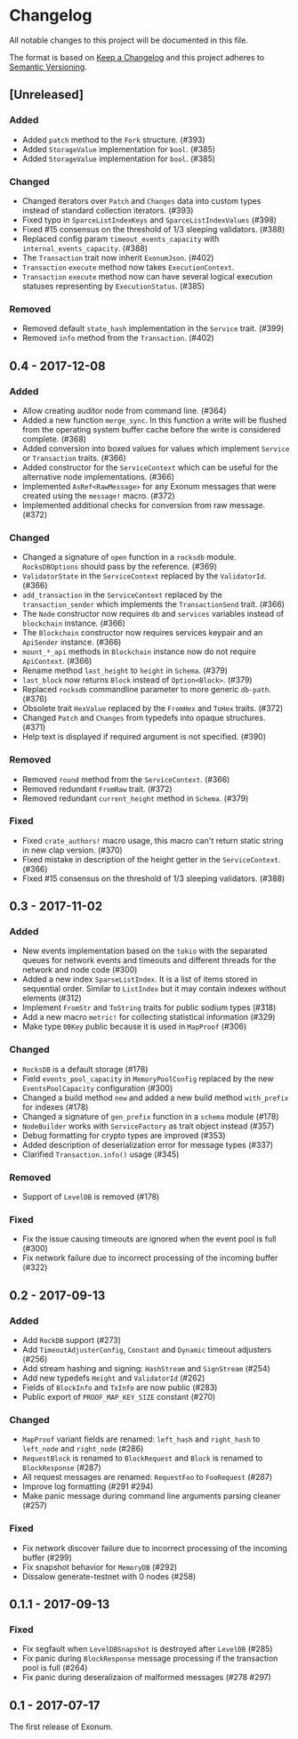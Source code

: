 # Changelog

All notable changes to this project will be documented in this file.

The format is based on [Keep a Changelog](http://keepachangelog.com/en/1.0.0/)
and this project adheres to [Semantic Versioning](http://semver.org/spec/v2.0.0.html).

## [Unreleased]

### Added
- Added `patch` method to the `Fork` structure. (#393)
- Added `StorageValue` implementation for `bool`. (#385)
- Added `StorageValue` implementation for `bool`. (#385)

### Changed
- Changed iterators over `Patch` and `Changes` data into custom types instead of standard collection iterators. (#393)
- Fixed typo in `SparceListIndexKeys` and `SparceListIndexValues` (#398)
- Fixed #15 consensus on the threshold of 1/3 sleeping validators. (#388)
- Replaced config param `timeout_events_capacity` with `internal_events_capacity`. (#388)
- The `Transaction` trait now inherit `ExonumJson`. (#402)
- `Transaction` `execute` method now takes `ExecutionContext`.
- `Transaction` `execute` method now can have several logical execution statuses representing by `ExecutionStatus`. (#385)

### Removed
- Removed default `state_hash` implementation in the `Service` trait. (#399)
- Removed `info` method from the `Transaction`. (#402)

## 0.4 - 2017-12-08

### Added
- Allow creating auditor node from command line. (#364)
- Added a new function `merge_sync`. In this function a write will be flushed from the operating system buffer cache before the write is considered complete. (#368)
- Added conversion into boxed values for values which implement `Service` or `Transaction` traits. (#366)
- Added constructor for the `ServiceContext` which can be useful for the alternative node implementations. (#366)
- Implemented `AsRef<RawMessage>` for any Exonum messages that were created using the `message!` macro. (#372)
- Implemented additional checks for conversion from raw message. (#372)

### Changed
- Changed a signature of `open` function in a `rocksdb` module. `RocksDBOptions` should pass by the reference. (#369)
- `ValidatorState` in the `ServiceContext` replaced by the `ValidatorId`. (#366)
- `add_transaction` in the `ServiceContext` replaced by the `transaction_sender` which implements the `TransactionSend` trait. (#366)
- The `Node` constructor now requires `db` and `services` variables instead of `blockchain` instance. (#366)
- The `Blockchain` constructor now requires services keypair and an `ApiSender` instance. (#366)
- `mount_*_api` methods in `Blockchain` instance now do not require `ApiContext`. (#366)
- Rename method `last_height` to `height` in `Schema`. (#379)
- `last_block` now returns `Block` instead of `Option<Block>`. (#379)
- Replaced `rocksdb` commandline parameter to more generic `db-path`. (#376)
- Obsolete trait `HexValue` replaced by the `FromHex` and `ToHex` traits. (#372)
- Changed `Patch` and `Changes` from typedefs into opaque structures. (#371)
- Help text is displayed if required argument is not specified. (#390)

### Removed
- Removed `round` method from the `ServiceContext`. (#366)
- Removed redundant `FromRaw` trait. (#372)
- Removed redundant `current_height` method in `Schema`. (#379)

### Fixed
- Fixed `crate_authors!` macro usage, this macro can't return static string in new clap version. (#370)
- Fixed mistake in description of the height getter in the `ServiceContext`. (#366)
- Fixed #15 consensus on the threshold of 1/3 sleeping validators. (#388)

## 0.3 - 2017-11-02

### Added
- New events implementation based on the `tokio` with the separated queues for network events and timeouts and different threads for the network and node code (#300)
- Added a new index `SparseListIndex`. It is a list of items stored in sequential order. Similar to `ListIndex` but it may contain indexes without elements (#312)
- Implement `FromStr` and `ToString` traits for public sodium types (#318)
- Add a new macro `metric!` for collecting statistical information (#329)
- Make type `DBKey` public because it is used in `MapProof` (#306)

### Changed
- `RocksDB` is a default storage (#178)
- Field `events_pool_capacity` in `MemoryPoolConfig` replaced by the new `EventsPoolCapacity` configuration (#300)
- Changed a build method `new` and added a new build method `with_prefix` for indexes (#178)
- Changed a signature of `gen_prefix` function in a `schema` module (#178)
- `NodeBuilder` works with `ServiceFactory` as trait object instead (#357)
- Debug formatting for crypto types are improved (#353)
- Added description of deserialization error for message types (#337)
- Clarified `Transaction.info()` usage (#345)

### Removed
- Support of `LevelDB` is removed (#178)

### Fixed
- Fix the issue causing timeouts are ignored when the event pool is full (#300)
- Fix network failure due to incorrect processing of the incoming buffer (#322)

## 0.2 - 2017-09-13

### Added
- Add `RockDB` support (#273)
- Add `TimeoutAdjusterConfig`, `Constant` and `Dynamic` timeout adjusters (#256)
- Add stream hashing and signing: `HashStream` and `SignStream` (#254)
- Add new typedefs `Height` and `ValidatorId` (#262)
- Fields of `BlockInfo` and `TxInfo` are now public (#283)
- Public export of `PROOF_MAP_KEY_SIZE` constant (#270)

### Changed
- `MapProof` variant fields are renamed: `left_hash` and `right_hash` to `left_node` and
  `right_node` (#286)
- `RequestBlock` is renamed to `BlockRequest` and `Block` is renamed to `BlockResponse` (#287)
- All request messages are renamed: `RequestFoo` to `FooRequest` (#287)
- Improve log formatting (#291 #294)
- Make panic message during command line arguments parsing cleaner (#257)

### Fixed
- Fix network discover failure due to incorrect processing of the incoming buffer (#299)
- Fix snapshot behavior for `MemoryDB` (#292)
- Dissalow generate-testnet with 0 nodes (#258)

## 0.1.1 - 2017-09-13

### Fixed
- Fix segfault when `LevelDBSnapshot` is destroyed after `LevelDB` (#285)
- Fix panic during `BlockResponse` message processing if the transaction pool is full (#264)
- Fix panic during deseralizaion of malformed messages (#278 #297)

## 0.1 - 2017-07-17

The first release of Exonum.
